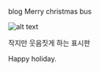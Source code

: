 blog
Merry christmas bus

![alt text](https://s30.postimg.org/djp5c5lap/IMG_1505.jpg "bus")

작지만 웃음짓게 하는 표시판

Happy holiday.
